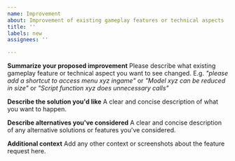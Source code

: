 ```yaml
---
name: Improvement
about: Improvement of existing gameplay features or technical aspects
title: ''
labels: new
assignees: ''

---
```


**Summarize your proposed improvement**
Please describe what existing gameplay feature or technical aspect you want to see changed. E.g. *"please add a shortcut to access menu xyz ingame"* or *"Model xyz can be reduced in size"* or *"Script function xyz does unnecessary calls"*

**Describe the solution you'd like**
A clear and concise description of what you want to happen.

**Describe alternatives you've considered**
A clear and concise description of any alternative solutions or features you've considered.

**Additional context**
Add any other context or screenshots about the feature request here.

